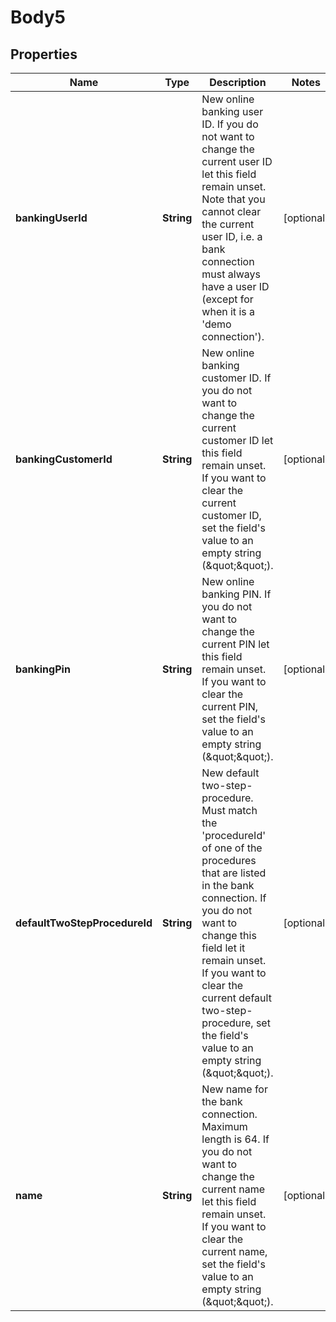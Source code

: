 
# Body5

## Properties
Name | Type | Description | Notes
------------ | ------------- | ------------- | -------------
**bankingUserId** | **String** | New online banking user ID. If you do not want to change the current user ID let this field remain unset. Note that you cannot clear the current user ID, i.e. a bank connection must always have a user ID (except for when it is a &#39;demo connection&#39;). |  [optional]
**bankingCustomerId** | **String** | New online banking customer ID. If you do not want to change the current customer ID let this field remain unset. If you want to clear the current customer ID, set the field&#39;s value to an empty string (\&quot;\&quot;). |  [optional]
**bankingPin** | **String** | New online banking PIN. If you do not want to change the current PIN let this field remain unset. If you want to clear the current PIN, set the field&#39;s value to an empty string (\&quot;\&quot;). |  [optional]
**defaultTwoStepProcedureId** | **String** | New default two-step-procedure. Must match the &#39;procedureId&#39; of one of the procedures that are listed in the bank connection. If you do not want to change this field let it remain unset. If you want to clear the current default two-step-procedure, set the field&#39;s value to an empty string (\&quot;\&quot;). |  [optional]
**name** | **String** | New name for the bank connection. Maximum length is 64. If you do not want to change the current name let this field remain unset. If you want to clear the current name, set the field&#39;s value to an empty string (\&quot;\&quot;). |  [optional]



